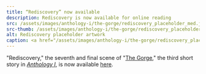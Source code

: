 ```yaml
---
title: “Rediscovery” now available
description: Rediscovery is now available for online reading
src: /assets/images/anthology-i/the-gorge/rediscovery_placeholder_med.jpg
src-thumb: /assets/images/anthology-i/the-gorge/rediscovery_placeholder_small.jpg
alt: Rediscovery placeholder artwork
caption: <a href="/assets/images/anthology-i/the-gorge/rediscovery_placeholder.jpg" target="_blank">A.I. placeholder artwork</a> generated using <a href="https://creator.nightcafe.studio/creation/h4jPQ7wqzzzTRzrIXxGw" target="_blank">NightCafe Stable Diffusion XL v1.0</a> — <a href="https://creativecommons.org/publicdomain/zero/1.0/" target="_blank">CC0 1.0</a>
---
```


"Rediscovery," the seventh and final scene of "[The Gorge](/anthology-i/the-gorge/)," the third short story in *[Anthology I](/anthology-i/)*, is now available [here](/anthology-i/the-gorge/rediscovery/).